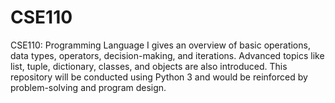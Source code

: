 # CSE110
CSE110: Programming Language I gives an overview of basic operations, data types, operators, decision-making, and iterations. Advanced topics like list, tuple, dictionary, classes, and objects are also introduced. This repository will be conducted using Python 3 and would be reinforced by problem-solving and program design.

